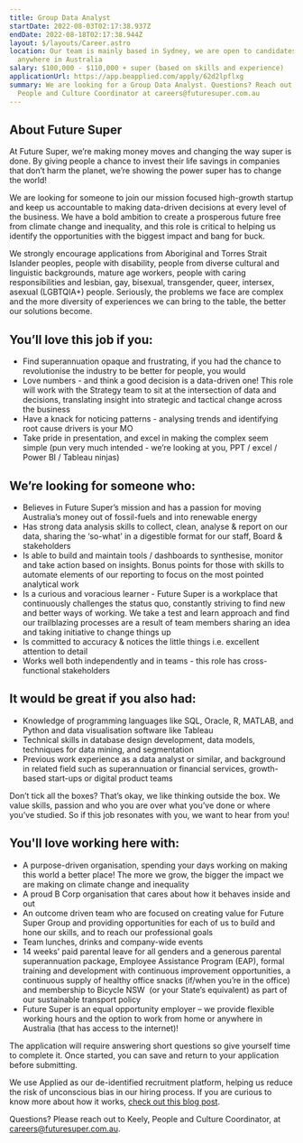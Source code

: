 ```yaml
---
title: Group Data Analyst
startDate: 2022-08-03T02:17:38.937Z
endDate: 2022-08-18T02:17:38.944Z
layout: $/layouts/Career.astro
location: Our team is mainly based in Sydney, we are open to candidates from
  anywhere in Australia
salary: $100,000 - $110,000 + super (based on skills and experience)
applicationUrl: https://app.beapplied.com/apply/62d2lpflxg
summary: We are looking for a Group Data Analyst. Questions? Reach out to Keely,
  People and Culture Coordinator at careers@futuresuper.com.au
---
```

## About Future Super

At Future Super, we’re making money moves and changing the way super is done. By giving people a chance to invest their life savings in companies that don’t harm the planet, we’re showing the power super has to change the world! 

We are looking for someone to join our mission focused high-growth startup and keep us accountable to making data-driven decisions at every level of the business. We have a bold ambition to create a prosperous future free from climate change and inequality, and this role is critical to helping us identify the opportunities with the biggest impact and bang for buck.

We strongly encourage applications from Aboriginal and Torres Strait Islander peoples, people with disability, people from diverse cultural and linguistic backgrounds, mature age workers, people with caring responsibilities and lesbian, gay, bisexual, transgender, queer, intersex, asexual (LGBTQIA+) people. Seriously, the problems we face are complex and the more diversity of experiences we can bring to the table, the better our solutions become.

## You’ll love this job if you:

* Find superannuation opaque and frustrating, if you had the chance to revolutionise the industry to be better for people, you would 
* Love numbers - and think a good decision is a data-driven one! This role will work with the Strategy team to sit at the intersection of data and decisions, translating insight into strategic and tactical change across the business
* Have a knack for noticing patterns - analysing trends and identifying root cause drivers is your MO
* Take pride in presentation, and excel in making the complex seem simple (pun very much intended - we’re looking at you, PPT / excel / Power BI / Tableau ninjas)

## We’re looking for someone who:

* Believes in Future Super’s mission and has a passion for moving Australia’s money out of fossil-fuels and into renewable energy 
* Has strong data analysis skills to collect, clean, analyse & report on our data, sharing the ‘so-what’ in a digestible format for our staff, Board & stakeholders
* Is able to build and maintain tools / dashboards to synthesise, monitor and take action based on insights. Bonus points for those with skills to automate elements of our reporting to focus on the most pointed analytical work 
* Is a curious and voracious learner - Future Super is a workplace that continuously challenges the status quo, constantly striving to find new and better ways of working. We take a test and learn approach and find our trailblazing processes are a result of team members sharing an idea and taking initiative to change things up
* Is committed to accuracy & notices the little things i.e. excellent attention to detail
* Works well both independently and in teams - this role has cross-functional stakeholders 

## It would be great if you also had:

* Knowledge of programming languages like SQL, Oracle, R, MATLAB, and Python and data visualisation software like Tableau
* Technical skills in database design development, data models, techniques for data mining, and segmentation
* Previous work experience as a data analyst or similar, and background in related field such as superannuation or financial services, growth-based start-ups or digital product teams

Don’t tick all the boxes? That’s okay, we like thinking outside the box. We value skills, passion and who you are over what you’ve done or where you’ve studied. So if this job resonates with you, we want to hear from you!

## You'll love working here with:

* A purpose-driven organisation, spending your days working on making this world a better place! The more we grow, the bigger the impact we are making on climate change and inequality
* A proud B Corp organisation that cares about how it behaves inside and out
* An outcome driven team who are focused on creating value for Future Super Group and providing opportunities for each of us to build and hone our skills, and to reach our professional goals
* Team lunches, drinks and company-wide events
* 14 weeks’ paid parental leave for all genders and a generous parental superannuation package, Employee Assistance Program (EAP), formal training and development with continuous improvement opportunities, a continuous supply of healthy office snacks (if/when you’re in the office) and membership to Bicycle NSW  (or your State’s equivalent) as part of our sustainable transport policy
* Future Super is an equal opportunity employer – we provide flexible working hours and the option to work from home or anywhere in Australia (that has access to the internet)!

The application will require answering short questions so give yourself time to complete it. Once started, you can save and return to your application before submitting.

We use Applied as our de-identified recruitment platform, helping us reduce the risk of unconscious bias in our hiring process. If you are curious to know more about how it works, [check out this blog post](https://www.linkedin.com/pulse/how-de-identified-recruitment-improving-diversity-our-veronica/?trackingId=0MnwcX%2BBRQSOTl0oogaIbA%3D%3D).

Questions? Please reach out to Keely, People and Culture Coordinator, at careers@futuresuper.com.au.